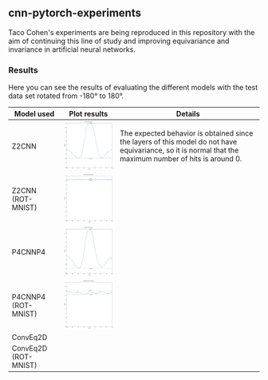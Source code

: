 ## cnn-pytorch-experiments

Taco Cohen's experiments are being reproduced in this repository with the aim of continuing this line of study and improving equivariance and invariance in artificial neural networks.

### Results

Here you can see the results of evaluating the different models with the test data set rotated from -180° to 180°.

| Model used           | Plot results                                                             | Details                                                                                                                                                 |
|----------------------|--------------------------------------------------------------------------|---------------------------------------------------------------------------------------------------------------------------------------------------------|
| Z2CNN                | <img src="./evaluation/eval360Z2CNN.png" height="auto" width="300">      | The expected behavior is obtained since the layers of this model do not have equivariance, so it is normal that the maximum number of hits is around 0. |
| Z2CNN (ROT-MNIST)    | <img src="./evaluation/eval360Z2CNNROT.png" height="auto" width="300">   |                                                                                                                                                         |
| P4CNNP4              | <img src="./evaluation/eval360P4CNNP4.png" height="auto" width="300">    |                                                                                                                                                         |
| P4CNNP4 (ROT-MNIST)  | <img src="./evaluation/eval360P4CNNP4ROT.png" height="auto" width="300"> |                                                                                                                                                         |
| ConvEq2D             | <img src="" height="auto" width="300">                                   |                                                                                                                                                         |
| ConvEq2D (ROT-MNIST) | <img src="" height="auto" width="300">                                   |                                                                                                                                                         |

    
